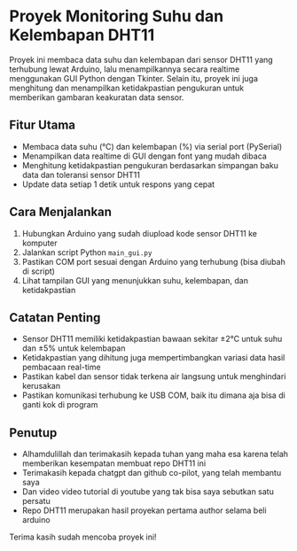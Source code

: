 # Proyek Monitoring Suhu dan Kelembapan DHT11

Proyek ini membaca data suhu dan kelembapan dari sensor DHT11 yang terhubung lewat Arduino, lalu menampilkannya secara realtime menggunakan GUI Python dengan Tkinter. Selain itu, proyek ini juga menghitung dan menampilkan ketidakpastian pengukuran untuk memberikan gambaran keakuratan data sensor.

## Fitur Utama

- Membaca data suhu (°C) dan kelembapan (%) via serial port (PySerial)
- Menampilkan data realtime di GUI dengan font yang mudah dibaca
- Menghitung ketidakpastian pengukuran berdasarkan simpangan baku data dan toleransi sensor DHT11
- Update data setiap 1 detik untuk respons yang cepat

## Cara Menjalankan

1. Hubungkan Arduino yang sudah diupload kode sensor DHT11 ke komputer
2. Jalankan script Python `main_gui.py`
3. Pastikan COM port sesuai dengan Arduino yang terhubung (bisa diubah di script)
4. Lihat tampilan GUI yang menunjukkan suhu, kelembapan, dan ketidakpastian

## Catatan Penting

- Sensor DHT11 memiliki ketidakpastian bawaan sekitar ±2°C untuk suhu dan ±5% untuk kelembapan
- Ketidakpastian yang dihitung juga mempertimbangkan variasi data hasil pembacaan real-time
- Pastikan kabel dan sensor tidak terkena air langsung untuk menghindari kerusakan
- Pastikan komunikasi terhubung ke USB COM, baik itu dimana aja bisa di ganti kok di program

## Penutup

- Alhamdulillah dan terimakasih kepada tuhan yang maha esa karena telah memberikan kesempatan membuat repo DHT11 ini
- Terimakasih kepada chatgpt dan github co-pilot, yang telah membantu saya
- Dan video video tutorial di youtube yang tak bisa saya sebutkan satu persatu
- Repo DHT11 merupakan hasil proyekan pertama author selama beli arduino

Terima kasih sudah mencoba proyek ini!
